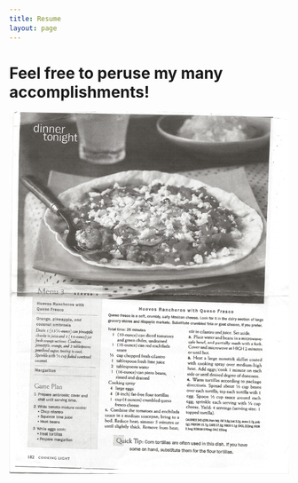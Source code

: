 ```yaml
---
title: Resume
layout: page
---
```


# Feel free to peruse my many accomplishments!
![My Resume](/assets/images/resume.png "Description of Resume")
